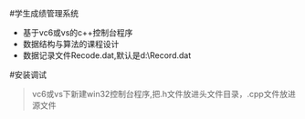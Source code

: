 ﻿#学生成绩管理系统
* 基于vc6或vs的c++控制台程序
* 数据结构与算法的课程设计
* 数据记录文件Recode.dat,默认是d:\Record.dat

#安装调试
> vc6或vs下新建win32控制台程序,把.h文件放进头文件目录，.cpp文件放进源文件
